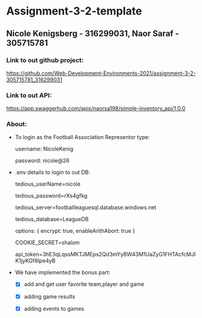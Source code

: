# Assignment-3-2-template 
## Nicole Kenigsberg - 316299031, Naor Saraf - 305715781

### Link to out github project:
https://github.com/Web-Development-Environments-2021/assignment-3-2-305715781_316299031

### Link to out API:
https://app.swaggerhub.com/apis/naorsa198/simple-inventory_api/1.0.0
 

### About:
* To login as the Football Association Representor type:
  
  username: NicoleKenig
  
  password: nicole@26

* .env details to login to out DB:
  
  tedious_userName=nicole

  tedious_password=rXs4gfkg 

  tedious_server=footballleaguesql.database.windows.net

  tedious_database=LeagueDB

  options: {
      encrypt: true,
      enableArithAbort: true
    }

    COOKIE_SECRET=shalom

    api_token=3hE3qLqssMKTJMEps2Qd3mYyBW43M1UaZyG1FHTAcfcMJIK1jyKGf8lpe4yB

* We have implemented the bonus part:
   - [x] add and get user favorite team,player and game
   - [x] adding game results
   - [x] adding events to games
   
